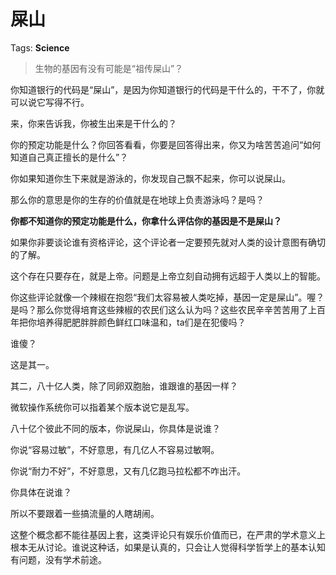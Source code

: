 # 屎山

Tags: **Science**

> 生物的基因有没有可能是“祖传屎山”？



你知道银行的代码是“屎山”，是因为你知道银行的代码是干什么的，干不了，你就可以说它写得不行。

来，你来告诉我，你被生出来是干什么的？

你的预定功能是什么？你回答看看，你要是回答得出来，你又为啥苦苦追问“如何知道自己真正擅长的是什么”？

你如果知道你生下来就是游泳的，你发现自己飘不起来，你可以说屎山。

那么你的意思是你的生存的价值就是在地球上负责游泳吗？是吗？

**你都不知道你的预定功能是什么，你拿什么评估你的基因是不是屎山？**

如果你非要谈论谁有资格评论，这个评论者一定要预先就对人类的设计意图有确切的了解。

这个存在只要存在，就是上帝。问题是上帝立刻自动拥有远超于人类以上的智能。

你这些评论就像一个辣椒在抱怨“我们太容易被人类吃掉，基因一定是屎山”。喔？是吗？那么你觉得培育这些辣椒的农民们这么认为吗？这些农民辛辛苦苦用了上百年把你培养得肥肥胖胖颜色鲜红口味温和，ta们是在犯傻吗？

谁傻？

  


这是其一。

其二，八十亿人类，除了同卵双胞胎，谁跟谁的基因一样？

微软操作系统你可以指着某个版本说它是乱写。

八十亿个彼此不同的版本，你说屎山，你具体是说谁？

你说“容易过敏”，不好意思，有几亿人不容易过敏啊。

你说“耐力不好”，不好意思，又有几亿跑马拉松都不咋出汗。

你具体在说谁？

所以不要跟着一些搞流量的人瞎胡闹。

这整个概念都不能往基因上套，这类评论只有娱乐价值而已，在严肃的学术意义上根本无从讨论。谁说这种话，如果是认真的，只会让人觉得科学哲学上的基本认知有问题，没有学术前途。



